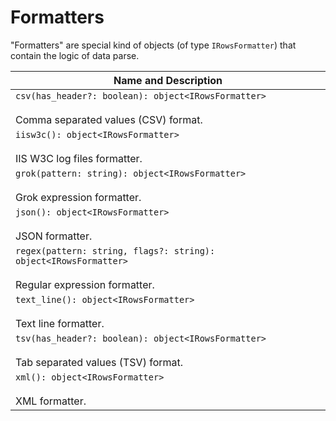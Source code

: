 # Formatters

"Formatters" are special kind of objects (of type `IRowsFormatter`) that contain the logic of data parse.

| Name and Description |
| --- |
| `csv(has_header?: boolean): object<IRowsFormatter>`<br /><br /> Comma separated values (CSV) format. |
| `iisw3c(): object<IRowsFormatter>`<br /><br /> IIS W3C log files formatter. |
| `grok(pattern: string): object<IRowsFormatter>`<br /><br /> Grok expression formatter. |
| `json(): object<IRowsFormatter>`<br /><br /> JSON formatter. |
| `regex(pattern: string, flags?: string): object<IRowsFormatter>`<br /><br /> Regular expression formatter. |
| `text_line(): object<IRowsFormatter>`<br /><br /> Text line formatter. |
| `tsv(has_header?: boolean): object<IRowsFormatter>`<br /><br /> Tab separated values (TSV) format. |
| `xml(): object<IRowsFormatter>`<br /><br /> XML formatter. |
